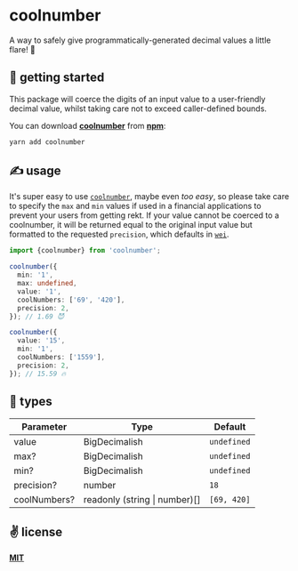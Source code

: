 # coolnumber

A way to safely give programmatically-generated decimal values a little flare! 💅

## 🚀 getting started

This package will coerce the digits of an input value to a user-friendly decimal value, whilst taking care not to exceed caller-defined bounds.

You can download [__coolnumber__](https://npmjs.com/package/coolnumber) from [__npm__](https://npmjs.io):

```sh
yarn add coolnumber
```

## ✍️ usage

It's super easy to use [`coolnumber`](https://github.com/cawfree/coolnumber), maybe even _too easy_, so please take care to specify the `max` and `min` values if used in a financial applications to prevent your users from getting rekt. If your value cannot be coerced to a coolnumber, it will be returned equal to the original input value but formatted to the requested `precision`, which defaults in [`wei`](https://eth-converter.com/).

```typescript
import {coolnumber} from 'coolnumber';

coolnumber({
  min: '1',
  max: undefined,
  value: '1',
  coolNumbers: ['69', '420'],
  precision: 2,
}); // 1.69 😈

coolnumber({
  value: '15',
  min: '1',
  coolNumbers: ['1559'],
  precision: 2,
}); // 15.59 🔥
```

## 🦄 types

| Parameter    | Type                          | Default     |
|--------------|-------------------------------|-------------|
| value        | BigDecimalish                 | `undefined` |
| max?         | BigDecimalish                 | `undefined` |
| min?         | BigDecimalish                 | `undefined` |
| precision?   | number                        | `18`        |
| coolNumbers? | readonly (string \| number)[] | `[69, 420]` |

## ✌️ license
[__MIT__](./MIT)
